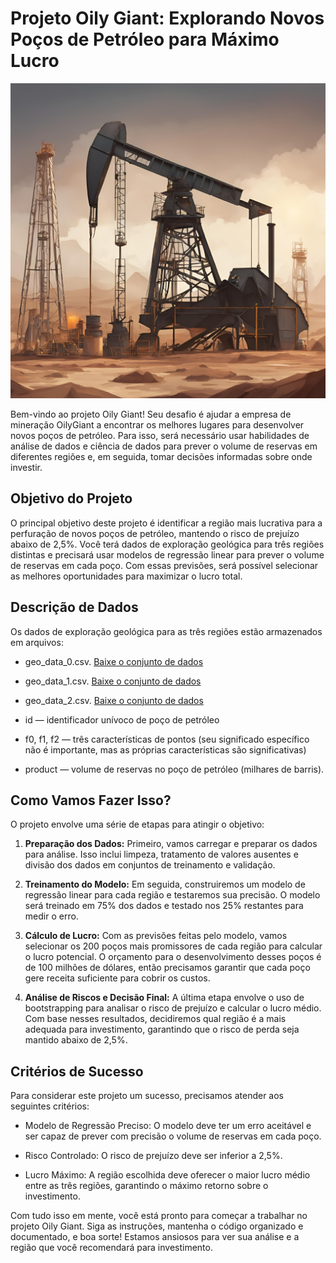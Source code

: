# Projeto Oily Giant: Explorando Novos Poços de Petróleo para Máximo Lucro

![Oil company](img/oil.png)

Bem-vindo ao projeto Oily Giant! Seu desafio é ajudar a empresa de mineração OilyGiant a encontrar os melhores lugares para desenvolver novos poços de petróleo. Para isso, será necessário usar habilidades de análise de dados e ciência de dados para prever o volume de reservas em diferentes regiões e, em seguida, tomar decisões informadas sobre onde investir.

## Objetivo do Projeto

O principal objetivo deste projeto é identificar a região mais lucrativa para a perfuração de novos poços de petróleo, mantendo o risco de prejuízo abaixo de 2,5%. Você terá dados de exploração geológica para três regiões distintas e precisará usar modelos de regressão linear para prever o volume de reservas em cada poço. Com essas previsões, será possível selecionar as melhores oportunidades para maximizar o lucro total.

## Descrição de Dados

Os dados de exploração geológica para as três regiões estão armazenados em arquivos:

- geo_data_0.csv. [Baixe o conjunto de dados](https://practicum-content.s3.us-west-1.amazonaws.com/datasets/geo_data_0.csv)

- geo_data_1.csv. [Baixe o conjunto de dados](https://practicum-content.s3.us-west-1.amazonaws.com/datasets/geo_data_1.csv)

- geo_data_2.csv. [Baixe o conjunto de dados](https://practicum-content.s3.us-west-1.amazonaws.com/datasets/geo_data_2.csv)

- id — identificador unívoco de poço de petróleo

- f0, f1, f2 — três características de pontos (seu significado específico não é importante, mas as próprias características são significativas)

- product — volume de reservas no poço de petróleo (milhares de barris).

## Como Vamos Fazer Isso?

O projeto envolve uma série de etapas para atingir o objetivo:

1. **Preparação dos Dados:** Primeiro, vamos carregar e preparar os dados para análise. Isso inclui limpeza, tratamento de valores ausentes e divisão dos dados em conjuntos de treinamento e validação.

2. **Treinamento do Modelo:** Em seguida, construiremos um modelo de regressão linear para cada região e testaremos sua precisão. O modelo será treinado em 75% dos dados e testado nos 25% restantes para medir o erro.

3. **Cálculo de Lucro:** Com as previsões feitas pelo modelo, vamos selecionar os 200 poços mais promissores de cada região para calcular o lucro potencial. O orçamento para o desenvolvimento desses poços é de 100 milhões de dólares, então precisamos garantir que cada poço gere receita suficiente para cobrir os custos.

4. **Análise de Riscos e Decisão Final:** A última etapa envolve o uso de bootstrapping para analisar o risco de prejuízo e calcular o lucro médio. Com base nesses resultados, decidiremos qual região é a mais adequada para investimento, garantindo que o risco de perda seja mantido abaixo de 2,5%.

## Critérios de Sucesso

Para considerar este projeto um sucesso, precisamos atender aos seguintes critérios:

- Modelo de Regressão Preciso: O modelo deve ter um erro aceitável e ser capaz de prever com precisão o volume de reservas em cada poço.

- Risco Controlado: O risco de prejuízo deve ser inferior a 2,5%.

- Lucro Máximo: A região escolhida deve oferecer o maior lucro médio entre as três regiões, garantindo o máximo retorno sobre o investimento.

Com tudo isso em mente, você está pronto para começar a trabalhar no projeto Oily Giant. Siga as instruções, mantenha o código organizado e documentado, e boa sorte! Estamos ansiosos para ver sua análise e a região que você recomendará para investimento.
